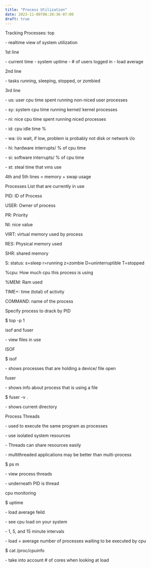 ```yaml
---
title: "Process Utilization"
date: 2023-11-06T06:20:36-07:00
draft: true
---
```

Tracking Processes: top

\- realtime view of system utilization

1st line

\- current time - system uptime - # of users logged in - load average

2nd line

\- tasks running, sleeping, stopped, or zombied

3rd line

\- us: user cpu time spent running non-niced user processes

\- sy: system cpu time running kernel/ kernel processes

\- ni: nice cpu time spent running niced processes

\- id: cpu idle time %

\- wa: i/o wait, if low, problem is probably not disk or network i/o

\- hi: hardware interrupts/ % of cpu time

\- si: software interrupts/ % of cpu time

\- st: steal time that vms use

4th and 5th lines = memory + swap usage

Processes List that are currently in use

PID: ID of Process

USER: Owner of process

PR: Priority

NI: nice value

VIRT: virtual memory used by process

RES: Physical memory used

SHR: shared memory

S: status: s=sleep r=running z=zombie D=uninterruptible T=stopped

%cpu: How much cpu this process is using

%MEM: Ram used

TIME+: time (total) of activity

COMMAND: name of the process

Specify process to drack by PID

$ top -p 1

isof and fuser

\- view files in use

ISOF

$ isof

\- shows processes that are holding a device/ file open

fuser

\- shows info about process that is using a file

$ fuser -v .

\- shows current directory

Process Threads

\- used to execute the same program as processes

\- use isolated system resources

\- Threads can share resources easily

\- multithreaded applications may be better than multi-process

$ ps m

\- view process threads

\- underneath PID is thread

cpu monitoring

$ uptime

\- load average feild

\- see cpu load on your system

\- 1, 5, and 15 minute intervals

\- load = average number of processes waiting to be executed by cpu

$ cat /proc/cpuinfo

\- take into account # of cores when looking at load
